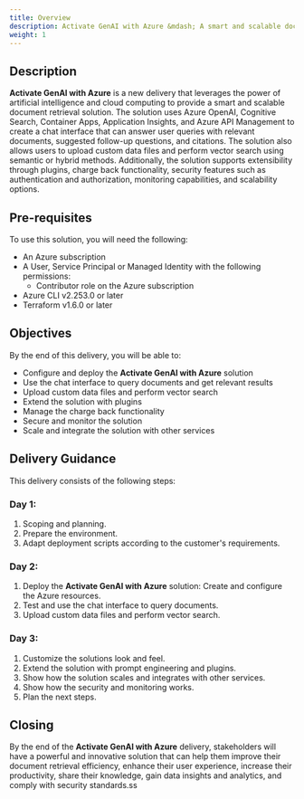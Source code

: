 ```yaml
---
title: Overview
description: Activate GenAI with Azure &mdash; A smart and scalable document retrieval solution"
weight: 1
---
```


## Description
**Activate GenAI with Azure** is a new delivery that leverages the power of artificial intelligence and cloud computing to provide a smart and scalable document retrieval solution. The solution uses Azure OpenAI, Cognitive Search, Container Apps, Application Insights, and Azure API Management to create a chat interface that can answer user queries with relevant documents, suggested follow-up questions, and citations. The solution also allows users to upload custom data files and perform vector search using semantic or hybrid methods. Additionally, the solution supports extensibility through plugins, charge back functionality, security features such as authentication and authorization, monitoring capabilities, and scalability options.

## Pre-requisites
To use this solution, you will need the following:
- An Azure subscription
- A User, Service Principal or Managed Identity with the following permissions:
  - Contributor role on the Azure subscription
- Azure CLI v2.253.0 or later
- Terraform v1.6.0 or later

## Objectives
By the end of this delivery, you will be able to:
- Configure and deploy the **Activate GenAI with Azure** solution
- Use the chat interface to query documents and get relevant results
- Upload custom data files and perform vector search
- Extend the solution with plugins
- Manage the charge back functionality
- Secure and monitor the solution
- Scale and integrate the solution with other services

## Delivery Guidance
This delivery consists of the following steps:

### Day 1:
1. Scoping and planning.
1. Prepare the environment.
1. Adapt deployment scripts according to the customer's requirements.

### Day 2:
1. Deploy the **Activate GenAI with Azure** solution: Create and configure the Azure resources.
1. Test and use the chat interface to query documents.
1. Upload custom data files and perform vector search.

### Day 3:
1. Customize the solutions look and feel.
1. Extend the solution with prompt engineering and plugins.
1. Show how the solution scales and integrates with other services.
1. Show how the security and monitoring works.
1. Plan the next steps.

## Closing
By the end of  the **Activate GenAI with Azure** delivery, stakeholders will have a   powerful and innovative solution that can help them improve their document retrieval efficiency, enhance their user experience, increase their productivity, share their knowledge, gain data insights and analytics, and comply with security standards.ss

